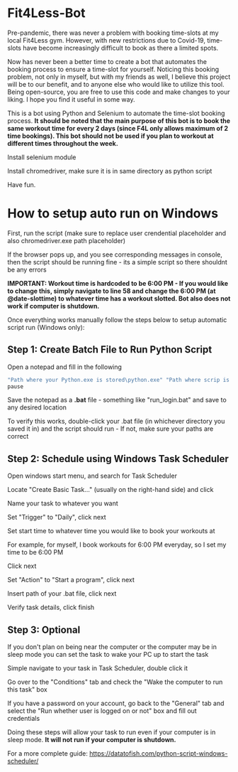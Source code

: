 # Fit4Less-Bot

Pre-pandemic, there was never a problem with booking time-slots at my local Fit4Less gym. However, with new restrictions due to Covid-19, time-slots have become increasingly difficult to book as there a limited spots.

Now has never been a better time to create a bot that automates the booking process to ensure a time-slot for yourself. Noticing this booking problem, not only in myself, but with my friends as well, I believe this project will be to our benefit, and to anyone else who would like to utilize this tool. Being open-source, you are free to use this code and make changes to your liking. I hope you find it useful in some way.

This is a bot using Python and Selenium to automate the time-slot booking process. **It should be noted that the main purpose of this bot is to book the same workout time for every 2 days (since F4L only allows maximum of 2 time bookings). This bot should not be used if you plan to workout at different times throughout the week.**

Install selenium module

Install chromedriver, make sure it is in same directory as python script

Have fun.

# How to setup auto run on Windows

First, run the script (make sure to replace user crendential placeholder and also chromedriver.exe path placeholder)

If the browser pops up, and you see corresponding messages in console, then the script should be running fine - its a simple script so there shouldnt be any errors

**IMPORTANT: Workout time is hardcoded to be 6:00 PM - If you would like to change this, simply navigate to line 58 and change the 6:00 PM (at @date-slottime) to whatever time has a workout slotted. Bot also does not work if computer is shutdown.**

Once everything works manually follow the steps below to setup automatic script run (Windows only):

## Step 1: Create Batch File to Run Python Script

Open a notepad and fill in the following

```bash
"Path where your Python.exe is stored\python.exe" "Path where scrip is stored\login.py"
pause
```

Save the notepad as a **.bat** file - something like "run_login.bat" and save to any desired location

To verify this works, double-click your .bat file (in whichever directory you saved it in) and the script should run - If not, make sure your paths are correct


## Step 2: Schedule using Windows Task Scheduler

Open windows start menu, and search for Task Scheduler

Locate "Create Basic Task..." (usually on the right-hand side) and click

Name your task to whatever you want

Set "Trigger" to "Daily", click next

Set start time to whatever time you would like to book your workouts at

For example, for myself, I book workouts for 6:00 PM everyday, so I set my time to be 6:00 PM

Click next

Set "Action" to "Start a program", click next

Insert path of your .bat file, click next

Verify task details, click finish


## Step 3: Optional

If you don't plan on being near the computer or the computer may be in sleep mode you can set the task to wake your PC up to start the task

Simple navigate to your task in Task Scheduler, double click it

Go over to the "Conditions" tab and check the "Wake the computer to run this task" box

If you have a password on your account, go back to the "General" tab and select the "Run whether user is logged on or not" box and fill out credentials

Doing these steps will allow your task to run even if your computer is in sleep mode. **It will not run if your computer is shutdown.**

For a more complete guide: https://datatofish.com/python-script-windows-scheduler/
